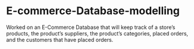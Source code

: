 # E-commerce-Database-modelling
Worked on an E-Commerce Database that will keep track of a store’s products, the product’s suppliers, the product’s categories, placed orders, and the customers that have placed orders. 
